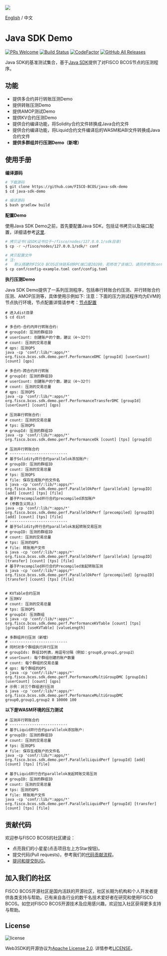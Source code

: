 ![](./docs/images/FISCO_BCOS_Logo.svg)

[English](./docs/README_EN.md) / 中文

# Java SDK Demo

[![PRs Welcome](https://img.shields.io/badge/PRs-welcome-brightgreen.svg?style=flat-square)](http://makeapullrequest.com)
[![Build Status](https://travis-ci.org/FISCO-BCOS/java-sdk-demo.svg?branch=master)](https://travis-ci.org/FISCO-BCOS/java-sdk-demo)
[![CodeFactor](https://www.codefactor.io/repository/github/fisco-bcos/java-sdk/badge)](https://www.codefactor.io/repository/github/fisco-bcos/java-sdk-demo)
[![GitHub All Releases](https://img.shields.io/github/downloads/FISCO-BCOS/java-sdk-demo/total.svg)](https://github.com/FISCO-BCOS/java-sdk-demo)


Java SDK的基准测试集合，基于[Java SDK](https://github.com/FISCO-BCOS/java-sdk)提供了对FISCO BCOS节点的压测程序。


## 功能

* 提供多合约并行转账压测Demo
* 提供转账压测Demo
* 提供AMOP测试Demo
* 提供KV合约压测Demo
* 提供合约编译功能，将Solidity合约文件转换成Java合约文件
* 提供合约编译功能，将Liquid合约文件编译后的WASM和ABI文件转换成Java合约文件
* **提供多群组并行压测Demo（新增）**

## 使用手册

**编译源码**

```bash
# 下载源码
$ git clone https://github.com/FISCO-BCOS/java-sdk-demo
$ cd java-sdk-demo

# 编译源码
$ bash gradlew build 
```

**配置Demo**

使用Java SDK Demo之前，首先要配置Java SDK，包括证书拷贝以及端口配置，详细请参考[这里](https://fisco-bcos-doc.readthedocs.io/zh_CN/latest/docs/develop/sdk/java_sdk/quick_start.html#sdk).

```bash
# 拷贝证书(设SDK证书位于~/fisco/nodes/127.0.0.1/sdk目录)
$ cp -r ~/fisco/nodes/127.0.0.1/sdk/* conf

# 拷贝配置文件
# 注:
#   默认搭建的FISCO BCOS区块链系统RPC端口是20200，若修改了该端口，请同步修改config.toml中的[network.peers]配置选项
$ cp conf/config-example.toml conf/config.toml
```

**执行压测Demo**

Java SDK Demo提供了一系列压测程序，包括串行转账合约压测、并行转账合约压测、AMOP压测等，具体使用示例如下:
注意：下面的压力测试程序均为EVM的节点执行环境，节点配置详情请参考：[节点配置](https://fisco-bcos-doc.readthedocs.io/zh_CN/latest/docs/tutorial/air/config.html)

```shell
# 进入dist目录
$ cd dist

# 多合约-合约内并行转账合约:
# groupId: 压测的群组ID
# userCount: 创建账户的个数，建议（4～32个）
# count: 压测的交易总量
# qps: 压测QPS
java -cp 'conf/:lib/*:apps/*' org.fisco.bcos.sdk.demo.perf.PerformanceDMC [groupId] [userCount] [count] [qps]

# 多合约-跨合约并行转账
# groupId: 压测的群组ID
# userCount: 创建账户的个数，建议（4～32个）
# count: 压测的交易总量
# qps: 压测QPS
java -cp 'conf/:lib/*:apps/*' org.fisco.bcos.sdk.demo.perf.PerformanceTransferDMC [groupId] [userCount] [count] [qps]

# 压测串行转账合约:
# count: 压测的交易总量
# tps: 压测QPS
# groupId: 压测的群组ID
java -cp 'conf/:lib/*:apps/*' org.fisco.bcos.sdk.demo.perf.PerformanceOk [count] [tps] [groupId]

# 压测并行转账合约
# --------------------------
# 基于Solidity并行合约parallelok添加账户:
# groupID: 压测的群组ID
# count: 压测的交易总量
# tps: 压测QPS
# file: 保存生成账户的文件名
$ java -cp 'conf/:lib/*:apps/*' org.fisco.bcos.sdk.demo.perf.ParallelOkPerf [parallelok] [groupID] [add] [count] [tps] [file]
# 基于Precompiled并行合约precompiled添加账户
# (参数含义同上)
java -cp 'conf/:lib/*:apps/*' org.fisco.bcos.sdk.demo.perf.ParallelOkPerf [precompiled] [groupID] [add] [count] [tps] [file]
# --------------------------
# 基于Solidity并行合约parallelok发起转账交易压测
# groupID: 压测的群组ID
# count: 压测的交易总量
# tps: 压测的QPS
# file: 转账用户文件
$ java -cp 'conf/:lib/*:apps/*' org.fisco.bcos.sdk.demo.perf.ParallelOkPerf [parallelok] [groupID] [transfer] [count] [tps] [file]
# 基于Precompiled并行合约Precompiled发起转账压测
$ java -cp 'conf/:lib/*:apps/*' org.fisco.bcos.sdk.demo.perf.ParallelOkPerf [precompiled] [groupID] [transfer] [count] [tps] [file]


# KVTable合约压测
# 压测KV
# count: 压测的交易总量
# tps: 压测QPS
# groupId: 压测群组
$ java -cp 'conf/:lib/*:apps/*' org.fisco.bcos.sdk.demo.perf.PerformanceKVTable [count] [tps] [groupId] [useKVTable] [valueLength]

# 多群组并行压测（新增）
# --------------------------
# 同时对多个群组执行并行压测
# groupIds: 群组ID列表，用逗号分隔（例如：group0,group1,group2）
# userCount: 每个群组创建的账户数量
# count: 每个群组的交易总量
# qps: 每个群组的QPS
$ java -cp 'conf/:lib/*:apps/*' org.fisco.bcos.sdk.demo.perf.PerformanceMultiGroupDMC [groupIds] [userCount] [count] [qps]
# 示例：对三个群组进行压测
$ java -cp 'conf/:lib/*:apps/*' org.fisco.bcos.sdk.demo.perf.PerformanceMultiGroupDMC group0,group1,group2 8 10000 100
```

**以下是WASM环境的压力测试**

```shell
# 压测并行转账合约
# --------------------------
# 基于Liquid并行合约parallelok添加账户:
# groupID: 压测的群组ID
# count: 压测的交易总量
# tps: 压测QPS
# file: 保存生成账户的文件名
java -cp 'conf/:lib/*:apps/*' org.fisco.bcos.sdk.demo.perf.ParallelLiquidPerf [groupId] [add] [count] [tps] [file]

# 基于Liquid并行合约parallelok发起转账交易压测
# groupID: 压测的群组ID
# count: 压测的交易总量
# tps: 压测的QPS
# file: 转账用户文件
java -cp 'conf/:lib/*:apps/*' org.fisco.bcos.sdk.demo.perf.ParallelLiquidPerf [groupId] [transfer] [count] [tps] [file]
```

## 贡献代码
欢迎参与FISCO BCOS的社区建设：
- 点亮我们的小星星(点击项目左上方Star按钮)。
- 提交代码(Pull requests)，参考我们的[代码贡献流程](CONTRIBUTING_CN.md)。
- [提问和提交BUG](https://github.com/FISCO-BCOS/java-sdk-demo/issues)。

## 加入我们的社区

FISCO BCOS开源社区是国内活跃的开源社区，社区长期为机构和个人开发者提供各类支持与帮助。已有来自各行业的数千名技术爱好者在研究和使用FISCO BCOS。如您对FISCO BCOS开源技术及应用感兴趣，欢迎加入社区获得更多支持与帮助。

## License

![license](https://img.shields.io/badge/license-Apache%20v2-blue.svg)

Web3SDK的开源协议为[Apache License 2.0](http://www.apache.org/licenses/). 详情参考[LICENSE](../LICENSE)。
